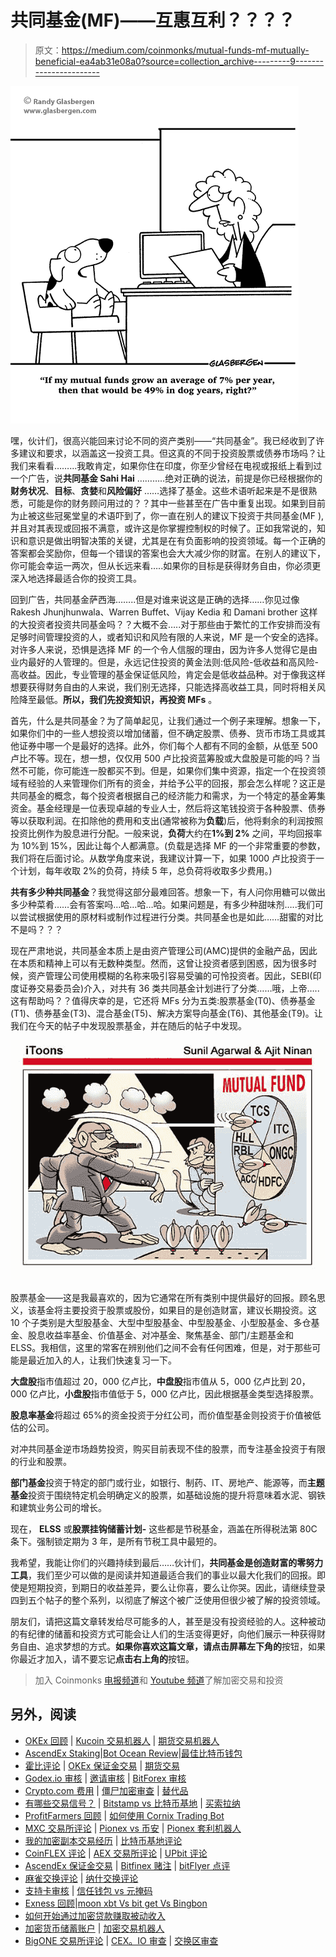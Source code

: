 # 共同基金(MF)——互惠互利？？？？

> 原文：<https://medium.com/coinmonks/mutual-funds-mf-mutually-beneficial-ea4ab31e08a0?source=collection_archive---------9----------------------->

![](img/438d426bba824b0327dfe0f00e3994e6.png)

嘿，伙计们，很高兴能回来讨论不同的资产类别——“共同基金”。我已经收到了许多建议和要求，以涵盖这一投资工具。但这真的不同于投资股票或债券市场吗？让我们来看看……...我敢肯定，如果你住在印度，你至少曾经在电视或报纸上看到过一个广告，说**共同基金 Sahi Hai** ………..绝对正确的说法，前提是你已经根据你的**财务状况**、**目标**、**贪婪**和**风险偏好** ……选择了基金。这些术语听起来是不是很熟悉，可能是你的财务顾问用过的？？其中一些甚至在广告中重复出现。如果到目前为止被这些冠冕堂皇的术语吓到了，你一直在别人的建议下投资于共同基金(MF ),并且对其表现或回报不满意，或许这是你掌握控制权的时候了。正如我常说的，知识和意识是做出明智决策的关键，尤其是在有负面影响的投资领域。每一个正确的答案都会奖励你，但每一个错误的答案也会大大减少你的财富。在别人的建议下，你可能会幸运一两次，但从长远来看…..如果你的目标是获得财务自由，你必须更深入地选择最适合你的投资工具。

回到广告，共同基金萨西海……..但是对谁来说这是正确的选择……你见过像 Rakesh Jhunjhunwala、Warren Buffet、Vijay Kedia 和 Damani brother 这样的大投资者投资共同基金吗？？大概不会…..对于那些由于繁忙的工作安排而没有足够时间管理投资的人，或者知识和风险有限的人来说，MF 是一个安全的选择。对许多人来说，恐惧是选择 MF 的一个令人信服的理由，因为许多人觉得它是由业内最好的人管理的。但是，永远记住投资的黄金法则:低风险-低收益和高风险-高收益。因此，专业管理的基金保证低风险，肯定会是低收益品种。对于像我这样想要获得财务自由的人来说，我们别无选择，只能选择高收益工具，同时将相关风险降至最低。**所以，我们先投资知识，再投资 MFs** 。

首先，什么是共同基金？为了简单起见，让我们通过一个例子来理解。想象一下，如果你们中的一些人想投资以增加储蓄，但不确定股票、债券、货币市场工具或其他证券中哪一个是最好的选择。此外，你们每个人都有不同的金额，从低至 500 卢比不等。现在，想一想，仅仅用 500 卢比投资蓝筹股或大盘股是可能的吗？当然不可能，你可能连一股都买不到。但是，如果你们集中资源，指定一个在投资领域有经验的人来管理你们所有的资金，并给予公平的回报，那会怎么样呢？这正是共同基金的概念，每个投资者根据自己的经济能力和需求，为一个特定的基金筹集资金。基金经理是一位表现卓越的专业人士，然后将这笔钱投资于各种股票、债券等以获取利润。在扣除他的费用和支出(通常被称为**负载**)后，他将剩余的利润按照投资比例作为股息进行分配。一般来说，**负荷**大约在**1%到 2%** 之间，平均回报率为 10%到 15%，因此让每个人都满意。(负载是选择 MF 的一个非常重要的参数，我们将在后面讨论。从数学角度来说，我建议计算一下，如果 1000 卢比投资于一个计划，每年收取 2%的负荷，持续 5 年，总负荷将收取多少费用。)

**共有多少种共同基金**？我觉得这部分最难回答。想象一下，有人问你用糖可以做出多少种菜肴……会有答案吗…哈…哈…哈。如果问题是，有多少种甜味剂…..我们可以尝试根据使用的原材料或制作过程进行分类。共同基金也是如此……甜蜜的对比不是吗？？？

现在严肃地说，共同基金本质上是由资产管理公司(AMC)提供的金融产品，因此在本质和精神上可以有无数种类型。然而，这曾让投资者感到困惑，因为很多时候，资产管理公司使用模糊的名称来吸引容易受骗的可怜投资者。因此，SEBI(印度证券交易委员会)介入，对共有 36 类共同基金计划进行了分类……哦，上帝…..这有帮助吗？？值得庆幸的是，它还将 MFs 分为五类:股票基金(T0)、债券基金(T1)、债券基金(T3)、混合基金(T5)、解决方案导向基金(T6)、其他基金(T9)。让我们在今天的帖子中发现股票基金，并在随后的帖子中发现。

![](img/82a80f6e7ca9048e3ea09c7c38d91f6e.png)

股票基金——这是我最喜欢的，因为它通常在所有类别中提供最好的回报。顾名思义，该基金将主要投资于股票或股份，如果目的是创造财富，建议长期投资。这 10 个子类别是大型股基金、大型中型股基金、中型股基金、小型股基金、多仓基金、股息收益率基金、价值基金、对冲基金、聚焦基金、部门/主题基金和 ELSS。我相信，这里的常客在辨别他们之间不会有任何困难，但是，对于那些可能是最近加入的人，让我们快速复习一下。

**大盘股**指市值超过 20，000 亿卢比，**中盘股**指市值从 5，000 亿卢比到 20，000 亿卢比，**小盘股**指市值低于 5，000 亿卢比，因此根据基金类型选择股票。

**股息率基金**将超过 65%的资金投资于分红公司，而价值型基金则投资于价值被低估的公司。

对冲共同基金逆市场趋势投资，购买目前表现不佳的股票，而专注基金投资于有限的行业和股票。

**部门基金**投资于特定的部门或行业，如银行、制药、IT、房地产、能源等，而**主题基金**投资于围绕特定机会明确定义的股票，如基础设施的提升将意味着水泥、钢铁和建筑业务公司的增长。

现在， **ELSS** 或**股票挂钩储蓄计划-** 这些都是节税基金，涵盖在所得税法第 80C 条下。强制锁定期为 3 年，是所有节税工具中最短的。

我希望，我能让你们的兴趣持续到最后……伙计们，**共同基金是创造财富的零努力工具**，我们至少可以做的是阅读并知道最适合我们的事业以最大化我们的回报。即使是短期投资，到期日的收益差异，要么让你喜，要么让你哭。因此，请继续登录四到五个帖子的整个系列，以彻底了解这个被广泛使用但很少被了解的投资领域。

朋友们，请把这篇文章转发给尽可能多的人，甚至是没有投资经验的人。这种被动的有纪律的储蓄和投资方式可能会让人们的生活变得更好，向他们展示一种获得财务自由、追求梦想的方式。**如果你喜欢这篇文章，请点击屏幕左下角的**按钮，如果你最近才加入，请不要忘记**点击右上角的**按钮。

> 加入 Coinmonks [电报频道](https://t.me/coincodecap)和 [Youtube 频道](https://www.youtube.com/c/coinmonks/videos)了解加密交易和投资

## 另外，阅读

*   [OKEx 回顾](/coinmonks/okex-review-6b369304110f) | [Kucoin 交易机器人](/coinmonks/kucoin-trading-bot-automate-your-trades-8cf0ca2138e0) | [期货交易机器人](/coinmonks/futures-trading-bots-5a282ccee3f5)
*   [AscendEx Staking](https://blog.coincodecap.com/ascendex-staking)|[Bot Ocean Review](https://blog.coincodecap.com/bot-ocean-review)|[最佳比特币钱包](https://blog.coincodecap.com/bitcoin-wallets-india)
*   [霍比评论](https://blog.coincodecap.com/huobi-review) | [OKEx 保证金交易](https://blog.coincodecap.com/okex-margin-trading) | [期货交易](https://blog.coincodecap.com/futures-trading)
*   [Godex.io 审核](/coinmonks/godex-io-review-7366086519fb) | [邀请审核](/coinmonks/invity-review-70f3030c0502) | [BitForex 审核](https://blog.coincodecap.com/bitforex-review)
*   [Crypto.com 费用](/coinmonks/binance-fees-8588ec17965) | [僵尸加密审查](/coinmonks/botcrypto-review-2021-build-your-own-trading-bot-coincodecap-6b8332d736c7) | [替代品](https://blog.coincodecap.com/crypto-com-alternatives)
*   [有哪些交易信号？](https://blog.coincodecap.com/trading-signal) | [Bitstamp vs 比特币基地](https://blog.coincodecap.com/bitstamp-coinbase) | [买索拉纳](https://blog.coincodecap.com/buy-solana)
*   [ProfitFarmers 回顾](https://blog.coincodecap.com/profitfarmers-review) | [如何使用 Cornix Trading Bot](https://blog.coincodecap.com/cornix-trading-bot)
*   [MXC 交易所评论](/coinmonks/mxc-exchange-review-3af0ec1cba8c) | [Pionex vs 币安](https://blog.coincodecap.com/pionex-vs-binance) | [Pionex 套利机器人](https://blog.coincodecap.com/pionex-arbitrage-bot)
*   [我的加密副本交易经历](/coinmonks/my-experience-with-crypto-copy-trading-d6feb2ce3ac5) | [比特币基地评论](/coinmonks/coinbase-review-6ef4e0f56064)
*   [CoinFLEX 评论](https://blog.coincodecap.com/coinflex-review) | [AEX 交易所评论](https://blog.coincodecap.com/aex-exchange-review) | [UPbit 评论](https://blog.coincodecap.com/upbit-review)
*   [AscendEx 保证金交易](https://blog.coincodecap.com/ascendex-margin-trading) | [Bitfinex 赌注](https://blog.coincodecap.com/bitfinex-staking) | [bitFlyer 点评](https://blog.coincodecap.com/bitflyer-review)
*   [麻雀交换评论](https://blog.coincodecap.com/sparrow-exchange-review) | [纳什交换评论](https://blog.coincodecap.com/nash-exchange-review)
*   [支持卡审核](https://blog.coincodecap.com/uphold-card-review) | [信任钱包 vs 元掩码](https://blog.coincodecap.com/trust-wallet-vs-metamask)
*   [Exness 回顾](https://blog.coincodecap.com/exness-review)|[moon xbt Vs bit get Vs Bingbon](https://blog.coincodecap.com/bingbon-vs-bitget-vs-moonxbt)
*   [如何开始通过加密贷款赚取被动收入](https://blog.coincodecap.com/passive-income-crypto-lending)
*   [加密货币储蓄账户](/coinmonks/cryptocurrency-savings-accounts-be3bc0feffbf) | [加密交易机器人](https://blog.coincodecap.com/best-crypto-trading-bots)
*   [BigONE 交易所评论](/coinmonks/bigone-exchange-review-64705d85a1d4) | [CEX。IO 审查](https://blog.coincodecap.com/cex-io-review) | [交换区审查](/coinmonks/swapzone-review-crypto-exchange-data-aggregator-e0ad78e55ed7)